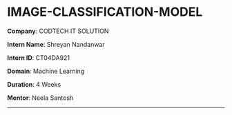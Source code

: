 # **IMAGE-CLASSIFICATION-MODEL**

**Company**: CODTECH IT SOLUTION  

**Intern Name**: Shreyan Nandanwar  

**Intern ID**: CT04DA921

**Domain**: Machine Learning  

**Duration**: 4 Weeks  

**Mentor**: Neela Santosh  

---
